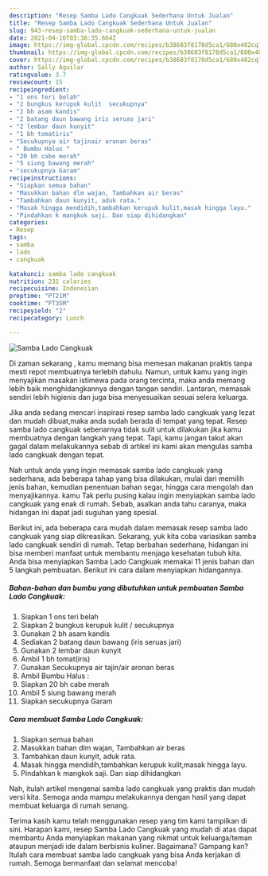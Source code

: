 ```yaml
---
description: "Resep Samba Lado Cangkuak Sederhana Untuk Jualan"
title: "Resep Samba Lado Cangkuak Sederhana Untuk Jualan"
slug: 943-resep-samba-lado-cangkuak-sederhana-untuk-jualan
date: 2021-04-16T03:38:35.664Z
image: https://img-global.cpcdn.com/recipes/b38683f8178d5ca1/680x482cq70/samba-lado-cangkuak-foto-resep-utama.jpg
thumbnail: https://img-global.cpcdn.com/recipes/b38683f8178d5ca1/680x482cq70/samba-lado-cangkuak-foto-resep-utama.jpg
cover: https://img-global.cpcdn.com/recipes/b38683f8178d5ca1/680x482cq70/samba-lado-cangkuak-foto-resep-utama.jpg
author: Sally Aguilar
ratingvalue: 3.7
reviewcount: 15
recipeingredient:
- "1 ons teri belah"
- "2 bungkus kerupuk kulit  secukupnya"
- "2 bh asam kandis"
- "2 batang daun bawang iris seruas jari"
- "2 lembar daun kunyit"
- "1 bh tomatiris"
- "Secukupnya air tajinair aronan beras"
- " Bumbu Halus "
- "20 bh cabe merah"
- "5 siung bawang merah"
- "secukupnya Garam"
recipeinstructions:
- "Siapkan semua bahan"
- "Masukkan bahan dlm wajan, Tambahkan air beras"
- "Tambahkan daun kunyit, aduk rata."
- "Masak hingga mendidih,tambahkan kerupuk kulit,masak hingga layu."
- "Pindahkan k mangkok saji. Dan siap dihidangkan"
categories:
- Resep
tags:
- samba
- lado
- cangkuak

katakunci: samba lado cangkuak 
nutrition: 231 calories
recipecuisine: Indonesian
preptime: "PT21M"
cooktime: "PT35M"
recipeyield: "2"
recipecategory: Lunch

---
```



![Samba Lado Cangkuak](https://img-global.cpcdn.com/recipes/b38683f8178d5ca1/680x482cq70/samba-lado-cangkuak-foto-resep-utama.jpg)

Di zaman  sekarang , kamu memang bisa memesan makanan praktis tanpa mesti repot membuatnya terlebih dahulu. Namun, untuk kamu yang ingin menyajikan masakan istimewa pada orang tercinta, maka anda memang lebih baik menghidangkannya dengan tangan sendiri. Lantaran, memasak sendiri lebih higienis dan juga bisa menyesuaikan sesuai selera keluarga.

Jika anda sedang mencari inspirasi resep samba lado cangkuak yang lezat dan mudah dibuat,maka anda sudah berada di tempat yang tepat. Resep samba lado cangkuak  sebenarnya tidak sulit untuk dilakukan jika kamu membuatnya dengan langkah yang tepat. Tapi, kamu jangan takut akan gagal dalam melakukannya 
sebab di artikel ini kami akan mengulas samba lado cangkuak dengan tepat.  



Nah untuk anda yang ingin memasak samba lado cangkuak yang sederhana, ada beberapa tahap yang bisa dilakukan, mulai dari memilih jenis bahan, kemudian penentuan bahan segar, hingga cara mengolah dan menyajikannya. kamu Tak perlu pusing kalau ingin menyiapkan samba lado cangkuak yang enak di rumah. Sebab, asalkan anda  tahu caranya, maka hidangan ini dapat jadi suguhan yang spesial.

Berikut ini, ada beberapa cara mudah dalam memasak resep samba lado cangkuak yang siap dikreasikan. Sekarang, yuk kita coba variasikan samba lado cangkuak sendiri di rumah. Tetap berbahan sederhana, hidangan ini bisa memberi manfaat untuk membantu menjaga kesehatan tubuh kita. Anda bisa menyiapkan Samba Lado Cangkuak memakai 11 jenis bahan dan 5 langkah pembuatan. Berikut ini cara dalam menyiapkan hidangannya.

<!--inarticleads1-->

##### Bahan-bahan dan bumbu yang dibutuhkan untuk pembuatan Samba Lado Cangkuak:

1. Siapkan 1 ons teri belah
1. Siapkan 2 bungkus kerupuk kulit / secukupnya
1. Gunakan 2 bh asam kandis
1. Sediakan 2 batang daun bawang (iris seruas jari)
1. Gunakan 2 lembar daun kunyit
1. Ambil 1 bh tomat(iris)
1. Gunakan Secukupnya air tajin/air aronan beras
1. Ambil  Bumbu Halus :
1. Siapkan 20 bh cabe merah
1. Ambil 5 siung bawang merah
1. Siapkan secukupnya Garam




<!--inarticleads2-->

##### Cara membuat Samba Lado Cangkuak:

1. Siapkan semua bahan
1. Masukkan bahan dlm wajan, Tambahkan air beras
1. Tambahkan daun kunyit, aduk rata.
1. Masak hingga mendidih,tambahkan kerupuk kulit,masak hingga layu.
1. Pindahkan k mangkok saji. Dan siap dihidangkan




Nah, itulah artikel mengenai  samba lado cangkuak  yang praktis dan mudah versi kita. Semoga anda mampu melakukannya dengan hasil yang dapat membuat keluarga di rumah senang. 

Terima kasih kamu telah menggunakan resep yang tim kami tampilkan di sini. Harapan kami, resep  Samba Lado Cangkuak yang mudah di atas dapat membantu Anda menyiapkan makanan yang nikmat untuk keluarga/teman ataupun menjadi ide dalam berbisnis kuliner. Bagaimana? Gampang kan? Itulah cara membuat samba lado cangkuak yang bisa Anda kerjakan di rumah. Semoga bermanfaat dan selamat mencoba!

